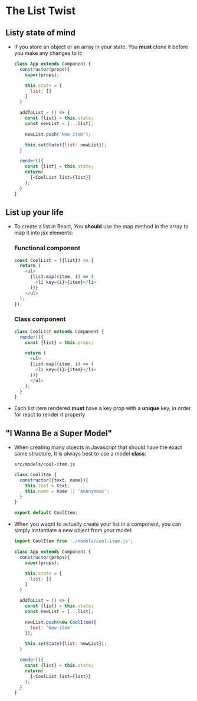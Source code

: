 # The List Twist

## Listy state of mind

- If you store an object or an array in your state. You **must** clone it before you make any changes to it:

  ```javascript
  class App extends Component {
    constructor(props){
      super(props);

      this.state = {
        list: []
      }
    }

    addToList = () => {
      const {list} = this.state;
      const newList = [...list];

      newList.push('New item');

      this.setState({list: newList});
    }

    render(){
      const {list} = this.state;
      return(
        {<CoolList list={list}}
      );
    }
  }
  ```

## List up your life

- To create a list in React, You **should** use the map method in the array to map it into jsx elements:

  ### Functional component
  ```javascript
  const CoolList = ({list}) => {
    return (
      <ul>
        {list.map((item, i) => (
          <li key={i}>{item}</li>
        ))}
      </ul>
    );
  });
  ```

  ### Class component
  ```javascript
  class CoolList extends Component {
    render(){
      const {list} = this.props;

      return (
        <ul>
        {list.map((item, i) => (
          <li key={i}>{item}</li>
        ))}
        </ul>
      );
    }
  }
  ```

- Each list item rendered **must** have a key prop with a **unique** key, in order for react to render it properly

## "I Wanna Be a Super Model"

- When creating many objects in Javascript that should have the exact same structure, It is always best to use a model **class**:

  `src/models/cool-item.js`
  ```Javascript
  class CoolItem {
    constructor({text, name}){
      this.text = text;
      this.name = name || 'Anonymous';
    }
  }

  export default CoolItem;
  ```

- When you waqnt to actually create your list in a component, you can simply instantiate a new object from your model:

  ```javascript
  import CoolItem from './models/cool-item.js';
  
  class App extends Component {
    constructor(props){
      super(props);

      this.state = {
        list: []
      }
    }

    addToList = () => {
      const {list} = this.state;
      const newList = [...list];

      newList.push(new CoolItem({
        text: 'New item'
      });

      this.setState({list: newList});
    }

    render(){
      const {list} = this.state;
      return(
        {<CoolList list={list}}
      );
    }
  }
  ```
